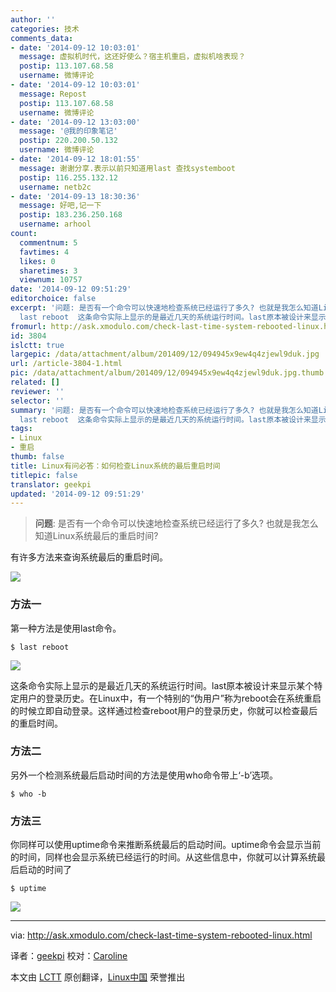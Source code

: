 ```yaml
---
author: ''
categories: 技术
comments_data:
- date: '2014-09-12 10:03:01'
  message: 虚拟机时代，这还好使么？宿主机重启，虚拟机啥表现？
  postip: 113.107.68.58
  username: 微博评论
- date: '2014-09-12 10:03:01'
  message: Repost
  postip: 113.107.68.58
  username: 微博评论
- date: '2014-09-12 13:03:00'
  message: '@我的印象笔记'
  postip: 220.200.50.132
  username: 微博评论
- date: '2014-09-12 18:01:55'
  message: 谢谢分享.表示以前只知道用last 查找systemboot
  postip: 116.255.132.12
  username: netb2c
- date: '2014-09-13 18:30:36'
  message: 好吧,记一下
  postip: 183.236.250.168
  username: arhool
count:
  commentnum: 5
  favtimes: 4
  likes: 0
  sharetimes: 3
  viewnum: 10757
date: '2014-09-12 09:51:29'
editorchoice: false
excerpt: '问题: 是否有一个命令可以快速地检查系统已经运行了多久? 也就是我怎么知道Linux系统最后的重启时间? 有许多方法来查询系统最后的重启时间。方法一：第一种方法是使用last命令。$
  last reboot  这条命令实际上显示的是最近几天的系统运行时间。last原本被设计来显示某个特定用户的登录历史。在Linux中，有一个特别的“伪用户”称为reboot会在系统重启的时候立即自动登录。这样通过检查reboot用户的登录历史，你就可以检查最后的重启时间。'
fromurl: http://ask.xmodulo.com/check-last-time-system-rebooted-linux.html
id: 3804
islctt: true
largepic: /data/attachment/album/201409/12/094945x9ew4q4zjewl9duk.jpg
url: /article-3804-1.html
pic: /data/attachment/album/201409/12/094945x9ew4q4zjewl9duk.jpg.thumb.jpg
related: []
reviewer: ''
selector: ''
summary: '问题: 是否有一个命令可以快速地检查系统已经运行了多久? 也就是我怎么知道Linux系统最后的重启时间? 有许多方法来查询系统最后的重启时间。方法一：第一种方法是使用last命令。$
  last reboot  这条命令实际上显示的是最近几天的系统运行时间。last原本被设计来显示某个特定用户的登录历史。在Linux中，有一个特别的“伪用户”称为reboot会在系统重启的时候立即自动登录。这样通过检查reboot用户的登录历史，你就可以检查最后的重启时间。'
tags:
- Linux
- 重启
thumb: false
title: Linux有问必答：如何检查Linux系统的最后重启时间
titlepic: false
translator: geekpi
updated: '2014-09-12 09:51:29'
---
```



> 
> **问题**: 是否有一个命令可以快速地检查系统已经运行了多久? 也就是我怎么知道Linux系统最后的重启时间?
> 
> 
> 


有许多方法来查询系统最后的重启时间。


![](/data/attachment/album/201409/12/094945x9ew4q4zjewl9duk.jpg)


### 方法一


第一种方法是使用last命令。



```
$ last reboot 

```

[![](https://camo.githubusercontent.com/598e4df20bb0615ebb9e44da0f4fe6987812c5fa/68747470733a2f2f6661726d342e737461746963666c69636b722e636f6d2f333932352f31343838313939343333355f303431653963326638365f7a2e6a7067)](https://camo.githubusercontent.com/598e4df20bb0615ebb9e44da0f4fe6987812c5fa/68747470733a2f2f6661726d342e737461746963666c69636b722e636f6d2f333932352f31343838313939343333355f303431653963326638365f7a2e6a7067)


这条命令实际上显示的是最近几天的系统运行时间。last原本被设计来显示某个特定用户的登录历史。在Linux中，有一个特别的“伪用户”称为reboot会在系统重启的时候立即自动登录。这样通过检查reboot用户的登录历史，你就可以检查最后的重启时间。


### 方法二


另外一个检测系统最后启动时间的方法是使用who命令带上‘-b’选项。



```
$ who -b 

```

### 方法三


你同样可以使用uptime命令来推断系统最后的启动时间。uptime命令会显示当前的时间，同样也会显示系统已经运行的时间。从这些信息中，你就可以计算系统最后启动的时间了



```
$ uptime 

```

[![](https://camo.githubusercontent.com/f68527e13170521a62882c7f7c932d22928dafca/68747470733a2f2f6661726d342e737461746963666c69636b722e636f6d2f333931352f31343838313636303139325f353866323834333936395f6f2e706e67)](https://camo.githubusercontent.com/f68527e13170521a62882c7f7c932d22928dafca/68747470733a2f2f6661726d342e737461746963666c69636b722e636f6d2f333931352f31343838313636303139325f353866323834333936395f6f2e706e67)




---


via: <http://ask.xmodulo.com/check-last-time-system-rebooted-linux.html>


译者：[geekpi](https://github.com/geekpi) 校对：[Caroline](https://github.com/carolinewuyan)


本文由 [LCTT](https://github.com/LCTT/TranslateProject) 原创翻译，[Linux中国](http://linux.cn/) 荣誉推出